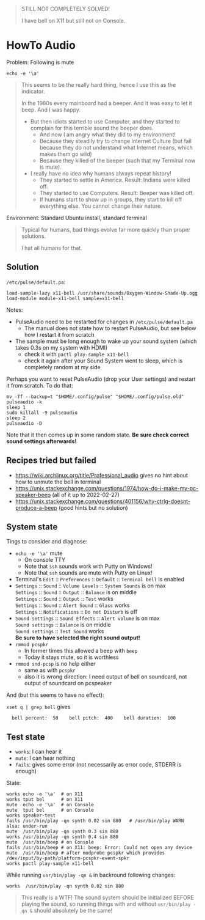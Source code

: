 > STILL NOT COMPLETELY SOLVED!
> 
> I have bell on X11 but still not on Console.


# HowTo Audio

Problem: Following is mute

    echo -e '\a'

> This seems to be the really hard thing, hence I use this as the indicator.
>
> In the 1980s every mainboard had a beeper.  And it was easy to let it beep.  And I was happy.
>
> - But then idiots started to use Computer, and they started to complain for this terrible sound the beeper does.
>   - And now I am angry what they did to my environment!
>   - Because they steadily try to change Internet Culture (but fail because they do not understand what Internet means, which makes them go wild)
>   - Because they killed of the beeper (such that my Terminal now is mute).
> - I really have no idea why humans always repeat history!
>   - They started to settle in America.  Result:  Indians were killed off.
>   - They started to use Computers.  Result: Beeper was killed off.
>   - If humans start to show up in groups, they start to kill off everything else.  You cannot change their nature.

Environment: Standard Ubuntu install, standard terminal

> Typical for humans, bad things evolve far more quickly than proper solutions.
>
> I hat all humans for that.

## Solution

`/etc/pulse/default.pa`:
```
load-sample-lazy x11-bell /usr/share/sounds/Oxygen-Window-Shade-Up.ogg
load-module module-x11-bell sample=x11-bell
```

Notes:

- PulseAudio need to be restarted for changes in `/etc/pulse/default.pa`
  - The manual does not state how to restart PulseAudio, but see below how I restart it from scratch
- The sample must be long enough to wake up your sound system (which takes 0.3s on my system with HDMI)
  - check it with `pactl play-sample x11-bell`
  - check it again after your Sound System went to sleep, which is completely random at my side

Perhaps you want to reset PulseAudio (drop your User settings) and restart it from scratch.  To do that:

    mv -Tf --backup=t "$HOME/.config/pulse" "$HOME/.config/pulse.old"
    pulseaudio -k
    sleep 1
    sudo killall -9 pulseaudio
    sleep 2
    pulseaudio -D

Note that it then comes up in some random state.  **Be sure check correct sound settings afterwards!**


## Recipes **tried but failed**

- <https://wiki.archlinux.org/title/Professional_audio> gives no hint about how to unmute the bell in terminal
- <https://unix.stackexchange.com/questions/1974/how-do-i-make-my-pc-speaker-beep> (all of it up to 2022-02-27)
- <https://unix.stackexchange.com/questions/401156/why-ctrlg-doesnt-produce-a-beep> (good hints but no solution)


## System state

Tings to consider and diagnose:

- `echo -e '\a'` mute
  - On console TTY
  - Note that `ssh` sounds work with Putty on Windows!
  - Note that `ssh` sounds are mute with Putty on Linux!
- Terminal's `Edit` :: `Preferences` :: `Default` :: `Terminal bell` is enabled
- `Settings` :: `Sound` :: `Volume Levels` :: `System Sounds` is on max  
  `Settings` :: `Sound` :: `Output` :: `Balance` is on middle  
  `Settings` :: `Sound` :: `Output` :: `Test` works  
  `Settings` :: `Sound` :: `Alert Sound` :: `Glass` works  
  `Settings` :: `Notifications` :: `Do not Disturb` is off
- `Sound settings` :: `Sound Effects` :: `Alert volume` is on max  
  `Sound settings` :: `Balance` is on middle  
  `Sound settings` :: `Test Sound` works  
  **Be sure to have selected  the right sound output!**
- `rmmod pcspkr`
  - In former times this allowed a beep with `beep`
  - Today it stays mute, so it is worthless
- `rmmod snd-pcsp` is no help either
  - same as with `pcspkr`
  - also it is wrong direction:  I need output of bell on soundcard, not output of soundcard on pcspeaker

And (but this seems to have no effect):

`xset q | grep bell` gives
```
  bell percent:  50    bell pitch:  400    bell duration:  100
```

## Test state

- `works`: I can hear it
- `mute`: I can hear nothing
- `fails`: gives some error (not necessarily as error code, STDERR is enough)

State:

    works echo -e '\a'  # on X11
    works tput bel      # on X11
    mute  echo -e '\a'  # on Console
    mute  tput bel      # on Console
    works speaker-test
    fails /usr/bin/play -qn synth 0.02 sin 880   # /usr/bin/play WARN alsa: under-run
    mute  /usr/bin/play -qn synth 0.3 sin 880
    works /usr/bin/play -qn synth 0.4 sin 880
    mute  /usr/bin/beep # on Console
    fails /usr/bin/beep # on X11: beep: Error: Could not open any device
    mute  /usr/bin/beep # after modprobe pcspkr which provides /dev/input/by-path/platform-pcspkr-event-spkr
    works pactl play-sample x11-bell

While running `usr/bin/play -qn &` in backround following changes:

    works  /usr/bin/play -qn synth 0.02 sin 880

> This really is a WTF!  The sound system should be initialized BEFORE playing the sound,
> so running things with and without `usr/bin/play -qn &` should absolutely be the same!
